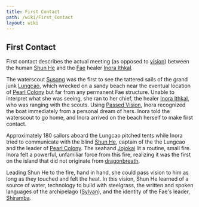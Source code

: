 ```yaml
---
title: First Contact
path: /wiki/First_Contact
layout: wiki
---
```


## First Contact

First contact describes the actual meeting (as opposed to
[vision](/wiki/Vision_of_Landfall "wikilink")) between the human [Shun
He](/wiki/Shun_He "wikilink") and the [Fae](Fae "wikilink") healer [Inora
Ithkal](/wiki/Inora_Ithkal "wikilink").

The waterscout [Susong](/wiki/Susong "wikilink") was the first to see the
tattered sails of the grand junk [Lungcao](/wiki/Lungcao "wikilink"), which
wrecked on a sandy beach near the eventual location of [Pearl
Colony](/wiki/Pearl_Colony "wikilink") but far from any permanent Fae
structure. Unable to interpret what she was seeing, she ran to her
chief, the healer [Inora Ithkal](/wiki/Inora_Ithkal "wikilink"), who was
ranging with the scouts. Using [Passed
Vision](/wiki/Passed_Vision "wikilink"), Inora recognized the boat immediately
from a personal dream of hers. Inora told the waterscout to go home, and
Inora arrived on the beach herself to make first contact.

Approximately 180 sailors aboard the Lungcao pitched tents while Inora
tried to communicate with the blind [Shun He](/wiki/Shun_He "wikilink"),
captain of the the Lungcao and the leader of [Pearl
Colony](/wiki/Pearl_Colony "wikilink"). The seahand
[Jojokai](/wiki/Jojokai "wikilink") lit a routine, small fire. Inora felt a
powerful, unfamiliar force from this fire, realizing it was the first on
the island that did not originate from
[dragonbreath](dragonbreath "wikilink").

Leading Shun He to the fire, hand in hand, she could pass vision to him
as long as they touched and felt the heat. In this vision, Shun He
learned of a source of water, technology to build with steelgrass, the
written and spoken languages of the archipelago
([Sylvan](/wiki/Sylvan "wikilink")), and the identity of the Fae's leader,
[Shiramba](/wiki/Shiramba "wikilink").
